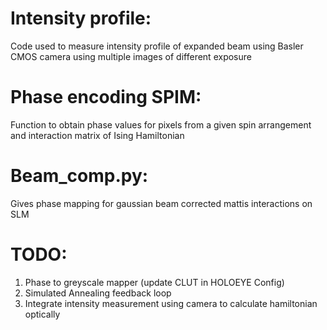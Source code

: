 # Intensity profile:
Code used to measure intensity profile of expanded beam using Basler CMOS camera using multiple images of different exposure

# Phase encoding SPIM:
Function to obtain phase values for pixels from a given spin arrangement and interaction matrix of Ising Hamiltonian

# Beam_comp.py:
Gives phase mapping for gaussian beam corrected mattis interactions on SLM

# TODO:
1. Phase to greyscale mapper (update CLUT in HOLOEYE Config)
2. Simulated Annealing feedback loop
3. Integrate intensity measurement using camera to calculate hamiltonian optically